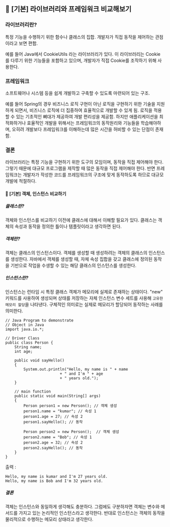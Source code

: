 ## 📕 [기본] **라이브러리와 프레임워크 비교해보기**
### 라이브러리란?
특정 기능을 수행하기 위한 함수나 클래스의 집합.
개발자가 직접 동작을 제어하는 관점이라고 보면 편함.

예를 들어 Java에서 CookieUtils 라는 라이브러리가 있다. 이 라이브러리는 Cookie 를 다루기 위한 기능들을 포함하고 있으며, 개발자가 직접 Cookie를 조작하기 위해 사용한다.
### 프레임워크
소프트웨어나 시스템 등을 쉽게 개발하고 구축할 수 있도록 마련되어 있는 구조.

예를 들어 Spring의 경우 비즈니스 로직 구현이 아닌 로직을 구현하기 위한 기술을 지원하게 되면서, 비즈니스 로직에 더 집중하여 효율적으로 개발할 수 있게 됨. 로직을 적용할 수 있는 기초적인 뼈대가 제공하여 개발 편리성을 제공함.
하지만 애플리케이션을 최적화하거나 효율적인 개발을 위해서는 프레임워크의 동작원리와 기능들을 학습해야하며, 오히려 개발보다 프레임워크를 이해하는데 많은 시간을 허비할 수 있는 단점이 존재함.

### 결론
라이브러리는 특정 기능을 구현하기 위한 도구의 모임이며, 동작을 직접 제어해야 한다. 그렇기 때문에 대규모 프로그램을 제작할 때 많은 동작을 직접 제어해야 한다.
반면 프레임워크는 개발자가 작성한 코드를 프레임워크의 구조에 맞게 동작하도록 하므로 대규모 개발에 적절하다.

#### 📕 **[기본]** 객체, 인스턴스 비교하기
##### 클래스란?
객체와 인스턴스를 비교하기 이전에 클래스에 대해서 이해할 필요가 있다.
클래스는 객체의 속성과 동작을 정의한 틀이나 템플릿이라고 생각하면 된다.
#####  객체란?
객체는 클래스의 인스턴스이다.
객체를 생성할 때 생성하려는 객체의 클래스의 인스턴스를 생성한다.
자바에서 객체를 생성할 때, 자체 속성 집합을 갖고 클래스에 정의된 동작을 기반으로 작업을 수생할 수 있는 해당 클래스의 인스턴스를 생성한다.
#####  인스턴스란?
인스턴스는 런타임 시 특정 클래스 객체가 메모리에 실제로 존재하는 상태이다. "new" 키워드를 사용하여 생성되며 상태를 저장하는 자체 인스턴스 변수 세트를 사용해 `고유한 메모리 할당`을 나타낸다. 구체적인 의미로는 실제로 메모리가 할당되어 동작하는 사례를 의미한다.

```
// Java Program to demonstrate 
// Object in Java 
import java.io.*; 

// Driver Class 
public class Person { 
	String name; 
	int age; 

	public void sayHello() 
	{ 
		System.out.println("Hello, my name is " + name 
						+ " and I'm " + age 
						+ " years old."); 
	} 

	// main function 
	public static void main(String[] args) 
	{ 
		Person person1 = new Person(); // 객체 생성
		person1.name = "kumar"; // 속성 1
		person1.age = 27; // 속성 2
		person1.sayHello(); // 동작

		Person person2 = new Person();  // 객체 생성
		person2.name = "Bob"; // 속성 1
		person2.age = 32; // 속성 2
		person2.sayHello(); // 동작
	} 
}
```
출력 :
```
Hello, my name is kumar and I'm 27 years old.  
Hello, my name is Bob and I'm 32 years old.
```

##### 결론
객체는 인스턴스와 동일하게 생각해도 충분하다. 그럼에도 구분하자면 객체는 변수와 메서드를 가지고 있는 논리적인 인스턴스라고 생각한다. 반대로 인스턴스는 객체의 동작을 물리적으로 수행하는 메모리 상태라고 생각한다.
